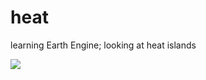 # heat
learning Earth Engine; looking at heat islands

![]('https://raw.githubusercontent.com/asrenninger/heat/master/philly.gif')
